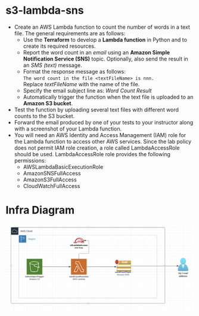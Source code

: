 # s3-lambda-sns

* Create an AWS Lambda function to count the number of words in a text file. The general
  requirements are as follows:
  * Use the **Terraform** to develop a **Lambda function** in Python and to create
    its required resources.
  * Report the word count in an *email* using an **Amazon Simple Notification Service (SNS)**
    topic. Optionally, also send the result in an *SMS (text)* message.
  * Format the response message as follows:<br/>
        `The word count in the file <textFileName> is nnn.`<br/>
    Replace *textFileName* with the name of the file.
  * Specify the email subject line as: *Word Count Result*
  * Automatically trigger the function when the text file is uploaded to an **Amazon S3 bucket**.
* Test the function by uploading several text files with different word counts to the S3 bucket.
* Forward the email produced by one of your tests to your instructor along with a screenshot of your
   Lambda function.
* You will need an AWS Identity and Access Management (IAM) role for the Lambda function to
  access other AWS services. Since the lab policy does not permit IAM role creation, a role called
  LambdaAccessRole should be used.
  LambdaAccessRole role provides the following permissions:
  * AWSLambdaBasicExecutionRole
  * AmazonSNSFullAccess
  * AmazonS3FullAccess
  * CloudWatchFullAccess

# Infra Diagram
![s3-lambda-sns](s3-lambda-sns.png)
